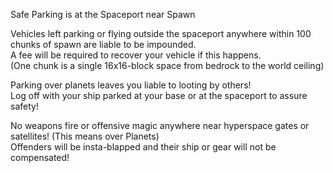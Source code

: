Safe Parking is at the Spaceport near Spawn

Vehicles left parking or flying outside the spaceport anywhere within 100 chunks of spawn are liable to be impounded.  
A fee will be required to recover your vehicle if this happens.  
(One chunk is a single 16x16-block space from bedrock to the world ceiling)

Parking over planets leaves you liable to looting by others!  
Log off with your ship parked at your base or at the spaceport to assure safety!

No weapons fire or offensive magic anywhere near hyperspace gates or satellites! (This means over Planets)  
Offenders will be insta-blapped and their ship or gear will not be compensated!
